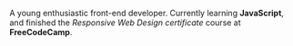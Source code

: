 A young enthusiastic front-end developer. Currently learning **JavaScript**, and finished the *Responsive Web Design certificate* course at **FreeCodeCamp**.
